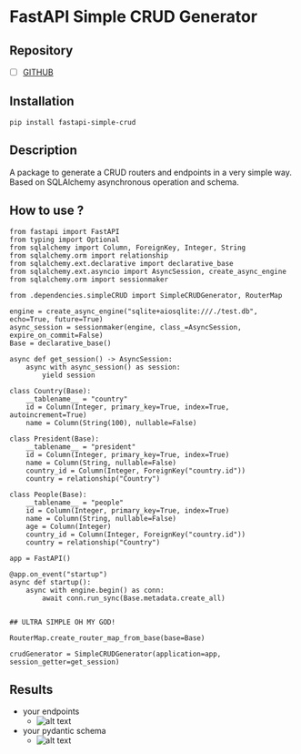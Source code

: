 # FastAPI Simple CRUD Generator

## Repository
- [ ] [GITHUB](https://github.com/Danangjoyoo/fastapi-simple-crud)

## Installation
```
pip install fastapi-simple-crud
```

## Description
A package to generate a CRUD routers and endpoints in a very simple way. Based on SQLAlchemy asynchronous operation and schema.

## How to use ?
```
from fastapi import FastAPI
from typing import Optional
from sqlalchemy import Column, ForeignKey, Integer, String
from sqlalchemy.orm import relationship
from sqlalchemy.ext.declarative import declarative_base
from sqlalchemy.ext.asyncio import AsyncSession, create_async_engine
from sqlalchemy.orm import sessionmaker

from .dependencies.simpleCRUD import SimpleCRUDGenerator, RouterMap

engine = create_async_engine("sqlite+aiosqlite:///./test.db", echo=True, future=True)
async_session = sessionmaker(engine, class_=AsyncSession, expire_on_commit=False)
Base = declarative_base()

async def get_session() -> AsyncSession:
    async with async_session() as session:
        yield session

class Country(Base):
    __tablename__ = "country"
    id = Column(Integer, primary_key=True, index=True, autoincrement=True)
    name = Column(String(100), nullable=False)

class President(Base):
    __tablename__ = "president"
    id = Column(Integer, primary_key=True, index=True)
    name = Column(String, nullable=False)
    country_id = Column(Integer, ForeignKey("country.id"))
    country = relationship("Country")

class People(Base):
    __tablename__ = "people"
    id = Column(Integer, primary_key=True, index=True)
    name = Column(String, nullable=False)
    age = Column(Integer)
    country_id = Column(Integer, ForeignKey("country.id"))
    country = relationship("Country")

app = FastAPI()

@app.on_event("startup")
async def startup():
    async with engine.begin() as conn:
        await conn.run_sync(Base.metadata.create_all)


## ULTRA SIMPLE OH MY GOD!

RouterMap.create_router_map_from_base(base=Base)

crudGenerator = SimpleCRUDGenerator(application=app, session_getter=get_session)
```

## Results
- your endpoints
    - ![alt text](images/endpoint_example1.png)
- your pydantic schema
    - ![alt text](images/schema_example1.png)